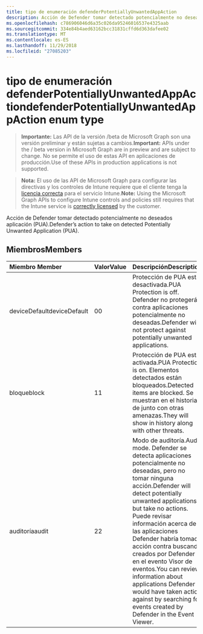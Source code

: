```yaml
---
title: tipo de enumeración defenderPotentiallyUnwantedAppAction
description: Acción de Defender tomar detectado potencialmente no deseados aplicación (PUA).
ms.openlocfilehash: c786906046d6a35c026da95246016537e4325aab
ms.sourcegitcommit: 334e84b4aed63162bcc31831cffd6d363dafee02
ms.translationtype: MT
ms.contentlocale: es-ES
ms.lasthandoff: 11/29/2018
ms.locfileid: "27085203"
---
```

# <a name="defenderpotentiallyunwantedappaction-enum-type"></a><span data-ttu-id="a2403-103">tipo de enumeración defenderPotentiallyUnwantedAppAction</span><span class="sxs-lookup"><span data-stu-id="a2403-103">defenderPotentiallyUnwantedAppAction enum type</span></span>

> <span data-ttu-id="a2403-104">**Importante:** Las API de la versión /beta de Microsoft Graph son una versión preliminar y están sujetas a cambios.</span><span class="sxs-lookup"><span data-stu-id="a2403-104">**Important:** APIs under the / beta version in Microsoft Graph are in preview and are subject to change.</span></span> <span data-ttu-id="a2403-105">No se permite el uso de estas API en aplicaciones de producción.</span><span class="sxs-lookup"><span data-stu-id="a2403-105">Use of these APIs in production applications is not supported.</span></span>

> <span data-ttu-id="a2403-106">**Nota:** El uso de las API de Microsoft Graph para configurar las directivas y los controles de Intune requiere que el cliente tenga la [licencia correcta](https://go.microsoft.com/fwlink/?linkid=839381) para el servicio Intune.</span><span class="sxs-lookup"><span data-stu-id="a2403-106">**Note:** Using the Microsoft Graph APIs to configure Intune controls and policies still requires that the Intune service is [correctly licensed](https://go.microsoft.com/fwlink/?linkid=839381) by the customer.</span></span>

<span data-ttu-id="a2403-107">Acción de Defender tomar detectado potencialmente no deseados aplicación (PUA).</span><span class="sxs-lookup"><span data-stu-id="a2403-107">Defender’s action to take on detected Potentially Unwanted Application (PUA).</span></span>
## <a name="members"></a><span data-ttu-id="a2403-108">Miembros</span><span class="sxs-lookup"><span data-stu-id="a2403-108">Members</span></span>
|<span data-ttu-id="a2403-109">Miembro	</span><span class="sxs-lookup"><span data-stu-id="a2403-109">Member</span></span>|<span data-ttu-id="a2403-110">Valor</span><span class="sxs-lookup"><span data-stu-id="a2403-110">Value</span></span>|<span data-ttu-id="a2403-111">Descripción</span><span class="sxs-lookup"><span data-stu-id="a2403-111">Description</span></span>|
|:---|:---|:---|
|<span data-ttu-id="a2403-112">deviceDefault</span><span class="sxs-lookup"><span data-stu-id="a2403-112">deviceDefault</span></span>|<span data-ttu-id="a2403-113">0</span><span class="sxs-lookup"><span data-stu-id="a2403-113">0</span></span>|<span data-ttu-id="a2403-114">Protección de PUA está desactivada.</span><span class="sxs-lookup"><span data-stu-id="a2403-114">PUA Protection is off.</span></span> <span data-ttu-id="a2403-115">Defender no protegerá contra aplicaciones potencialmente no deseadas.</span><span class="sxs-lookup"><span data-stu-id="a2403-115">Defender will not protect against potentially unwanted applications.</span></span>|
|<span data-ttu-id="a2403-116">bloque</span><span class="sxs-lookup"><span data-stu-id="a2403-116">block</span></span>|<span data-ttu-id="a2403-117">1</span><span class="sxs-lookup"><span data-stu-id="a2403-117">1</span></span>|<span data-ttu-id="a2403-118">Protección de PUA está activada.</span><span class="sxs-lookup"><span data-stu-id="a2403-118">PUA Protection is on.</span></span> <span data-ttu-id="a2403-119">Elementos detectados están bloqueados.</span><span class="sxs-lookup"><span data-stu-id="a2403-119">Detected items are blocked.</span></span> <span data-ttu-id="a2403-120">Se muestran en el historial de junto con otras amenazas.</span><span class="sxs-lookup"><span data-stu-id="a2403-120">They will show in history along with other threats.</span></span>|
|<span data-ttu-id="a2403-121">auditoría</span><span class="sxs-lookup"><span data-stu-id="a2403-121">audit</span></span>|<span data-ttu-id="a2403-122">2</span><span class="sxs-lookup"><span data-stu-id="a2403-122">2</span></span>|<span data-ttu-id="a2403-123">Modo de auditoría.</span><span class="sxs-lookup"><span data-stu-id="a2403-123">Audit mode.</span></span> <span data-ttu-id="a2403-124">Defender se detecta aplicaciones potencialmente no deseadas, pero no tomar ninguna acción.</span><span class="sxs-lookup"><span data-stu-id="a2403-124">Defender will detect potentially unwanted applications, but take no actions.</span></span> <span data-ttu-id="a2403-125">Puede revisar información acerca de las aplicaciones Defender habría tomado acción contra buscando creados por Defender en el evento Visor de eventos.</span><span class="sxs-lookup"><span data-stu-id="a2403-125">You can review information about applications Defender would have taken action against by searching for events created by Defender in the Event Viewer.</span></span>|





